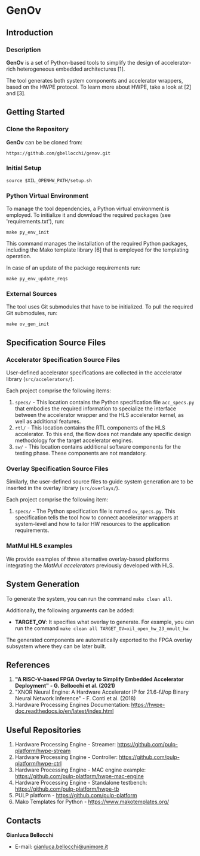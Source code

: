 
# GenOv

## Introduction
### Description
**GenOv** is a set of Python-based tools to simplify the design of accelerator-rich heterogeneous embedded architectures [1]. 

The tool generates both system components and accelerator wrappers, based on the HWPE protocol. To learn more about HWPE, take a look at [2] and [3].

## Getting Started

### Clone the Repository
**GenOv** can be be cloned from:
```
https://github.com/gbellocchi/genov.git
```

### Initial Setup
```Shell
source $XIL_OPENHW_PATH/setup.sh
```

### Python Virtual Environment
To manage the tool dependencies, a Python virtual environment is employed. To initialize it and download the required packages (see 'requirements.txt'), run:

```
make py_env_init
```

This command manages the installation of the required Python packages, including the Mako template library [6] that is employed for the templating operation.

In case of an update of the package requirements run:

```
make py_env_update_reqs
```

### External Sources
The tool uses Git submodules that have to be initialized. To pull the required Git submodules, run:

```
make ov_gen_init
```

## Specification Source Files

### Accelerator Specification Source Files

User-defined accelerator specifications are collected in the accelerator library (`src/accelerators/`). 

Each project comprise the following items:

1.  `specs/` - This location contains the Python specification file `acc_specs.py` that embodies the required information to specialize the interface between the accelerator wrapper and the HLS accelerator kernel, as well as additional features.
2.  `rtl/` - This location contains the RTL components of the HLS accelerator. To this end, the flow does not mandate any specific design methodology for the target accelerator engines.
3.  `sw/` - This location contains additional software components for the testing phase. These components are not mandatory.

### Overlay Specification Source Files
Similarly, the user-defined source files to guide system generation are to be inserted in the overlay library (`src/overlays/`). 

Each project comprise the following item:

1.  `specs/` - The Python specification file is named `ov_specs.py`. This specification tells the tool how to connect accelerator wrappers at system-level and how to tailor HW resources to the application requirements.

### MatMul HLS examples
We provide examples of three alternative overlay-based platforms integrating the _MatMul accelerators_ previously developed with HLS.

## System Generation
To generate the system, you can run the command `make clean all`. 

Additionally, the following arguments can be added:

- **TARGET_OV**: It specifies what overlay to generate. For example, you can run the command `make clean all TARGET_OV=xil_open_hw_23_mmult_hw`.

The generated components are automatically exported to the FPGA overlay subsystem where they can be later built.

## References
1) **"A RISC-V-based FPGA Overlay to Simplify Embedded Accelerator Deployment" - G. Bellocchi et al. (2021)**
2) "XNOR Neural Engine: A Hardware Accelerator IP for 21.6-fJ/op Binary Neural Network Inference" - F. Conti et al. (2018)
3) Hardware Processing Engines Documentation: https://hwpe-doc.readthedocs.io/en/latest/index.html
  
## Useful Repositories
1) Hardware Processing Engine - Streamer: https://github.com/pulp-platform/hwpe-stream
2) Hardware Processing Engine - Controller: https://github.com/pulp-platform/hwpe-ctrl
3) Hardware Processing Engine - MAC engine example: https://github.com/pulp-platform/hwpe-mac-engine
4) Hardware Processing Engine - Standalone testbench: https://github.com/pulp-platform/hwpe-tb
5) PULP platform - https://github.com/pulp-platform
6) Mako Templates for Python - https://www.makotemplates.org/

## Contacts
**Gianluca Bellocchi**
* E-mail: <gianluca.bellocchi@unimore.it>
